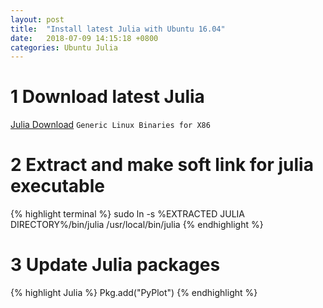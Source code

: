 ```yaml
---
layout: post
title:  "Install latest Julia with Ubuntu 16.04"
date:   2018-07-09 14:15:18 +0800
categories: Ubuntu Julia
---
```

# 1 Download latest Julia
[Julia Download][julia-download]
`Generic Linux Binaries for X86`

# 2 Extract and make soft link for julia executable
{% highlight terminal %}
sudo ln -s %EXTRACTED JULIA DIRECTORY%/bin/julia /usr/local/bin/julia
{% endhighlight %}

# 3 Update Julia packages
{% highlight Julia %}
Pkg.add("PyPlot")
{% endhighlight %}

[julia-download]: https://julialang.org/downloads/
